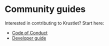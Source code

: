 # Community guides

Interested in contributing to Krustlet? Start here:

- [Code of Conduct](code-of-conduct.md)
- [Developer guide](developers.md)
